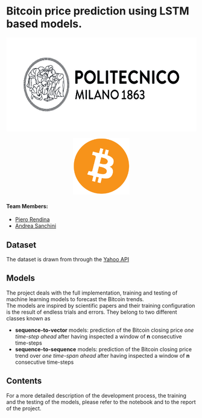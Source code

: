 # Bitcoin price prediction using LSTM based models.
<p align="center">
  <img src="images/02_Polimi_bandiera_BN_positivo_outline.jpg" style="width:600px;height:250px"/>
</p>
<p align="center">
  <img src="images/bitcoin_logo.jpeg" style="width:150px;height:150px"/>
</p>


#### Team Members:
* [Piero Rendina](https://github.com/PieroRendina)
* [Andrea Sanchini](https://github.com/AndreaSanchini)

## Dataset
The dataset is drawn from through the <a href="https://pypi.org/project/yfinance/" target="_blank">Yahoo API</a>

## Models
The project deals with the full implementation, training and testing of machine learning models to forecast the Bitcoin trends.  
The models are inspired by scientific papers and their training configuration is the result of endless trials and errors. 
They belong to two different classes known as 
* **sequence-to-vector** models: prediction of the Bitcoin closing price *one time-step ahead* after having inspected a window of **n** consecutive time-steps
* **sequence-to-sequence** models: prediction of the Bitcoin closing price trend over *one time-span ahead* after having inspected a window of **n** consecutive time-steps

## Contents
For a more detailed description of the development process, the training and the testing of the models, please refer to the notebook and to the report of the project.



